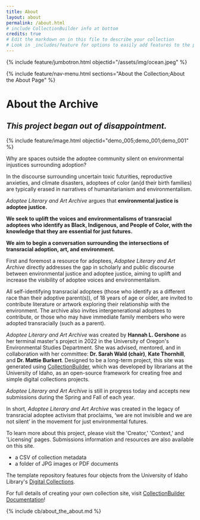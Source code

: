 ```yaml
---
title: About
layout: about
permalink: /about.html
# include CollectionBuilder info at bottom
credits: true
# Edit the markdown on in this file to describe your collection
# Look in _includes/feature for options to easily add features to the page
---
```


{% include feature/jumbotron.html objectid="/assets/img/ocean.jpeg" %}

{% include feature/nav-menu.html sections="About the Collection;About the About Page" %}

# About the Archive

## *This project began out of disappointment.*

<div class="row collection-narrow">
<div class="col-12 py-15" markdown="1">
<!--- {% include feature/image.html objectid="demo_005" width="50" %} -->

{% include feature/image.html objectid="demo_005;demo_001;demo_001" %}

Why are spaces outside the adoptee community silent on environmental injustices surrounding adoption? 

In the discourse surrounding uncertain toxic futurities, reproductive anxieties, and climate disasters, adoptees of color (an{d their birth families) are typically erased in narratives of humanitarianism and environmentalism.

*Adoptee Literary and Art Archive* argues that **environmental justice is adoptee justice.**

**We seek to uplift the voices and environmentalisms of transracial adoptees who identify as Black, Indigenous, and People of Color, with the knowledge that they are essential for just futures.**

**We aim to begin a conversation surrounding the intersections of transracial adoption, art, and environment.**

First and foremost a resource for adoptees, *Adoptee Literary and Art Archive* directly addresses the gap in scholarly and public discourse between environmental justice and adoptee justice, aiming to uplift and increase the visibility of adoptee voices and environmentalism. 

All self-identifying transracial adoptees (those who identify as a different race than their adoptive parent(s)), of 18 years of age or older, are invited to contribute literature or artwork exploring their relationship with the environment. The archive also invites intergenerational adoptees to contribute, or those who may have immediate family members who were adopted transracially (such as a parent).

*Adoptee Literary and Art Archive* was created by **Hannah L. Gershone** as her terminal master's project in 2022 in the University of Oregon's Environmental Studies Department. She was advised, mentored, and in collaboration with her committee: **Dr. Sarah Wald (chair)**, **Kate Thornhill**, and **Dr. Mattie Burkert**. Designed to be a long-term project, this site was generated using [CollectionBuilder](https://collectionbuilder.github.io/about.html), which was developed by librarians at the University of Idaho, as an open-source framework for creating free and simple digital collections projects. 

*Adoptee Literary and Art Archive* is still in progress today and accepts new submissions during the Spring and Fall of each year.

In short, *Adoptee Literary and Art Archive* was created in the legacy of transracial adoptee activism that proclaims, ‘we are not invisible and we are not silent’ in the movement for just environmental futures.

To learn more about this project, please visit the 'Creator,' 'Context,' and 'Licensing' pages. Submissions information and resources are also available on this site.




- a CSV of collection metadata
- a folder of JPG images or PDF documents

The template repository features four objects from the University of Idaho Library's [Digital Collections](https://www.lib.uidaho.edu/digital). 

For full details of creating your own collection site, visit [CollectionBuilder Documentation](https://collectionbuilder.github.io/cb-docs/)!

<!-- IMPORTANT!!! DELETE this comment and the include below when you are finished editing this page for your collection. The include below introduces about page features. They will show up on your collection's about page until you delete it.  -->
{% include cb/about_the_about.md %} 
